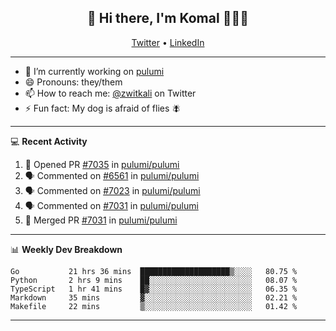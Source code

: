 <h2 align="center"> 👋 Hi there, I'm Komal 🧑🏾‍💻 </h2>
<p align="center">
    <a href="https://twitter.com/zwitkali">Twitter</a> •
    <a href="https://www.linkedin.com/in/komal-ali/">LinkedIn</a>
</p>

--------

- 🔭 I’m currently working on [pulumi](https://github.com/pulumi/pulumi)
- 😄 Pronouns: they/them
- 📫 How to reach me: [@zwitkali](https://twitter.com/zwitkali) on Twitter
- ⚡ Fun fact: My dog is afraid of flies 🪰

--------
💻 **Recent Activity**

<!--START_SECTION:activity-->
1. 💪 Opened PR [#7035](https://github.com/pulumi/pulumi/pull/7035) in [pulumi/pulumi](https://github.com/pulumi/pulumi)
2. 🗣 Commented on [#6561](https://github.com/pulumi/pulumi/issues/6561) in [pulumi/pulumi](https://github.com/pulumi/pulumi)
3. 🗣 Commented on [#7023](https://github.com/pulumi/pulumi/issues/7023) in [pulumi/pulumi](https://github.com/pulumi/pulumi)
4. 🗣 Commented on [#7031](https://github.com/pulumi/pulumi/issues/7031) in [pulumi/pulumi](https://github.com/pulumi/pulumi)
5. 🎉 Merged PR [#7031](https://github.com/pulumi/pulumi/pull/7031) in [pulumi/pulumi](https://github.com/pulumi/pulumi)
<!--END_SECTION:activity-->

--------

📊 **Weekly Dev Breakdown**
<!--START_SECTION:waka-->
```text
Go           21 hrs 36 mins  ████████████████████▒░░░░   80.75 % 
Python       2 hrs 9 mins    ██░░░░░░░░░░░░░░░░░░░░░░░   08.07 % 
TypeScript   1 hr 41 mins    █▓░░░░░░░░░░░░░░░░░░░░░░░   06.35 % 
Markdown     35 mins         ▓░░░░░░░░░░░░░░░░░░░░░░░░   02.21 % 
Makefile     22 mins         ▒░░░░░░░░░░░░░░░░░░░░░░░░   01.42 % 
```
<!--END_SECTION:waka-->

--------